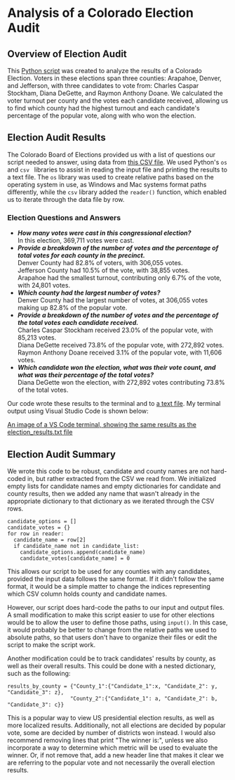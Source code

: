 # Analysis of a Colorado Election Audit

## Overview of Election Audit
<!-- explain the purpose of this Audit -->
This [Python script](PyPoll_Challenge.py) was created to analyze the results of a Colorado Election.  Voters in these elections span three counties: Arapahoe, Denver, and Jefferson, with three candidates to vote from: Charles Caspar Stockham, Diana DeGette, and Raymon Anthony Doane.  We calculated the voter turnout per county and the votes each candidate received, allowing us to find which county had the highest turnout and each candidate's percentage of the popular vote, along with who won the election.

## Election Audit Results
<!-- use a bulleted list to address the following questions:
    How many votes were cast in this congressional election?
    Provide a breakdown of the number of votes and the percentage of total votes for each county in the precinct.
    Which county had the largest number of votes?
    Provide a breakdown of the number of votes and the percentage of the total votes each candidate received.
    Which candidate won the election, what was their vote count, and what was their percentage of the total votes?
-->
The Colorado Board of Elections provided us with a list of questions our script needed to answer, using data from [this CSV file](Resources/election_results.csv).  We used Python's `os` and `csv ` libraries to assist in reading the input file and printing the results to a text file.  The `os` library was used to create relative paths based on the operating system in use, as Windows and Mac systems format paths differently, while the `csv` library added the `reader()` function, which enabled us to iterate through the data file by row.  

### Election Questions and Answers

- ***How many votes were cast in this congressional election? <br />***
    In this election, 369,711 votes were cast.  
- ***Provide a breakdown of the number of votes and the percentage of total votes for each county in the precinct. <br />***
    Denver County had 82.8% of voters, with 306,055 votes.  
    Jefferson County had 10.5% of the vote, with 38,855 votes.  
    Arapahoe had the smallest turnout, contributing only 6.7% of the vote, with 24,801 votes.
- ***Which county had the largest number of votes? <br />***
    Denver County had the largest number of votes, at 306,055 votes making up 82.8% of the popular vote.
- ***Provide a breakdown of the number of votes and the percentage of the total votes each candidate received. <br />***
    Charles Caspar Stockham received 23.0% of the popular vote, with 85,213 votes.  
    Diana DeGette received 73.8% of the popular vote, with 272,892 votes.
    Raymon Anthony Doane received 3.1% of the popular vote, with 11,606 votes.
- ***Which candidate won the election, what was their vote count, and what was their percentage of the total votes? <br />*** 
    Diana DeGette won the election, with 272,892 votes contributing 73.8% of the total votes.
    
Our code wrote these results to the terminal and to [a text file](Analysis/election_results.txt).  My terminal output using Visual Studio Code is shown below:

[An image of a VS Code terminal, showing the same results as the election_results.txt file](Analysis/terminal_output.png)

## Election Audit Summary
<!-- In a summary statement, provide a business proposal to the election commission on how this script can be used—with some modifications—for any election. Give at least two examples of how this script can be modified to be used for other elections. -->

We wrote this code to be robust, candidate and county names are not hard-coded in, but rather extracted from the CSV we read from.  We initialized empty lists for candidate names and empty dictionaries for candidate and county results, then we added any name that wasn't already in the appropriate dictionary to that dictionary as we iterated through the CSV rows.
```
candidate_options = []
candidate_votes = {}
for row in reader:
  candidate_name = row[2]
  if candidate_name not in candidate_list:
    candidate_options.append(candidate_name)
    candidate_votes[candidate_name] = 0
```
This allows our script to be used for any counties with any candidates, provided the input data follows the same format.  If it didn't follow the same format, it would be a simple matter to change the indices representing which CSV column holds county and candidate names.  

<!-- one modification would be for the script to take user input for the path to the data file and the output file, so that the python code wouldn't have to be touched between uses.-->
However, our script does hard-code the paths to our input and output files.  A small modification to make this script easier to use for other elections would be to allow the user to define those paths, using `input()`.  In this case, it would probably be better to change from the relative paths we used to absolute paths, so that users don't have to organize their files or edit the script to make the script work.

Another modification could be to track candidates' results by county, as well as their overall results.  This could be done with a nested dictionary, such as the following:
```
results_by_county = {"County_1":{"Candidate_1":x, "Candidate_2": y, "Candidate_3": z}, 
                    "County_2":{"Candidate_1": a, "Candidate_2": b, "Candidate_3": c}}
``` 
This is a popular way to view US presidential election results, as well as more localized results.  Additionally, not all elections are decided by popular vote, some are decided by number of districts won instead.  I would also recommend removing lines that print "The winner is:", unless we also incorporate a way to determine which metric will be used to evaluate the winner.  Or, if not remove that, add a new header line that makes it clear we are referring to the popular vote and not necessarily the overall election results.
